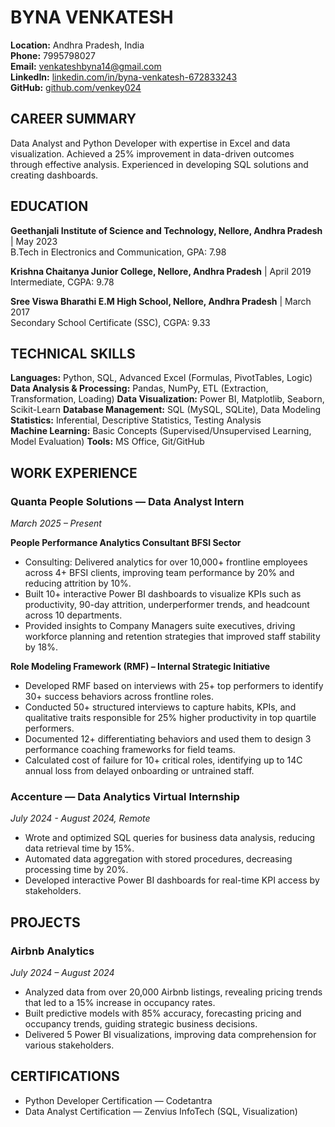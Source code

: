 # BYNA VENKATESH

**Location:** Andhra Pradesh, India  
**Phone:** 7995798027  
**Email:** venkateshbyna14@gmail.com  
**LinkedIn:** [linkedin.com/in/byna-venkatesh-672833243](https://linkedin.com/in/byna-venkatesh-672833243)  
**GitHub:** [github.com/venkey024](https://github.com/venkey024)

## CAREER SUMMARY

Data Analyst and Python Developer with expertise in Excel and data visualization. Achieved a 25% improvement in data-driven outcomes through effective analysis. Experienced in developing SQL solutions and creating dashboards.

## EDUCATION

**Geethanjali Institute of Science and Technology, Nellore, Andhra Pradesh** | May 2023  
B.Tech in Electronics and Communication, GPA: 7.98

**Krishna Chaitanya Junior College, Nellore, Andhra Pradesh** | April 2019  
Intermediate, CGPA: 9.78

**Sree Viswa Bharathi E.M High School, Nellore, Andhra Pradesh** | March 2017  
Secondary School Certificate (SSC), CGPA: 9.33

## TECHNICAL SKILLS

**Languages:** Python, SQL, Advanced Excel (Formulas, PivotTables, Logic)
**Data Analysis & Processing:** Pandas, NumPy, ETL (Extraction, Transformation, Loading)
**Data Visualization:** Power BI, Matplotlib, Seaborn, Scikit-Learn
**Database Management:** SQL (MySQL, SQLite), Data Modeling  
**Statistics:** Inferential, Descriptive Statistics, Testing Analysis  
**Machine Learning:** Basic Concepts (Supervised/Unsupervised Learning, Model Evaluation)
**Tools:** MS Office, Git/GitHub

## WORK EXPERIENCE

### Quanta People Solutions — Data Analyst Intern
*March 2025 – Present*

**People Performance Analytics Consultant BFSI Sector**
- Consulting: Delivered analytics for over 10,000+ frontline employees across 4+ BFSI clients, improving team performance by 20% and reducing attrition by 10%.
- Built 10+ interactive Power BI dashboards to visualize KPIs such as productivity, 90-day attrition, underperformer trends, and headcount across 10 departments.
- Provided insights to Company Managers suite executives, driving workforce planning and retention strategies that improved staff stability by 18%.

**Role Modeling Framework (RMF) – Internal Strategic Initiative**
- Developed RMF based on interviews with 25+ top performers to identify 30+ success behaviors across frontline roles.
- Conducted 50+ structured interviews to capture habits, KPIs, and qualitative traits responsible for 25% higher productivity in top quartile performers.
- Documented 12+ differentiating behaviors and used them to design 3 performance coaching frameworks for field teams.
- Calculated cost of failure for 10+ critical roles, identifying up to 14C annual loss from delayed onboarding or untrained staff.

### Accenture — Data Analytics Virtual Internship
*July 2024 - August 2024, Remote*
- Wrote and optimized SQL queries for business data analysis, reducing data retrieval time by 15%.
- Automated data aggregation with stored procedures, decreasing processing time by 20%.
- Developed interactive Power BI dashboards for real-time KPI access by stakeholders.

## PROJECTS

### Airbnb Analytics
*July 2024 – August 2024*
- Analyzed data from over 20,000 Airbnb listings, revealing pricing trends that led to a 15% increase in occupancy rates.
- Built predictive models with 85% accuracy, forecasting pricing and occupancy trends, guiding strategic business decisions.
- Delivered 5 Power BI visualizations, improving data comprehension for various stakeholders.

## CERTIFICATIONS

- Python Developer Certification — Codetantra
- Data Analyst Certification — Zenvius InfoTech (SQL, Visualization)